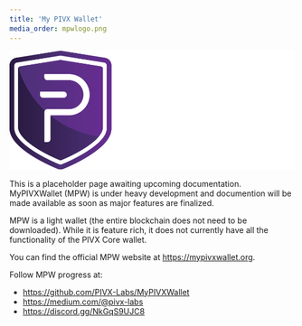 ```yaml
---
title: 'My PIVX Wallet'
media_order: mpwlogo.png
---
```


![mpwlogo](mpwlogo.png?classes=center,img-fluid,py-4 "mpwlogo")

This is a placeholder page awaiting upcoming documentation.  MyPIVXWallet (MPW) is under heavy development and documention will be made available as soon as major features are finalized.

MPW is a light wallet (the entire blockchain does not need to be downloaded).  While it is feature rich, it does not currently have all the functionality of the PIVX Core wallet.

You can find the official MPW website at https://mypivxwallet.org.

Follow MPW progress at:
* https://github.com/PIVX-Labs/MyPIVXWallet
* https://medium.com/@pivx-labs
* https://discord.gg/NkGqS9UJC8